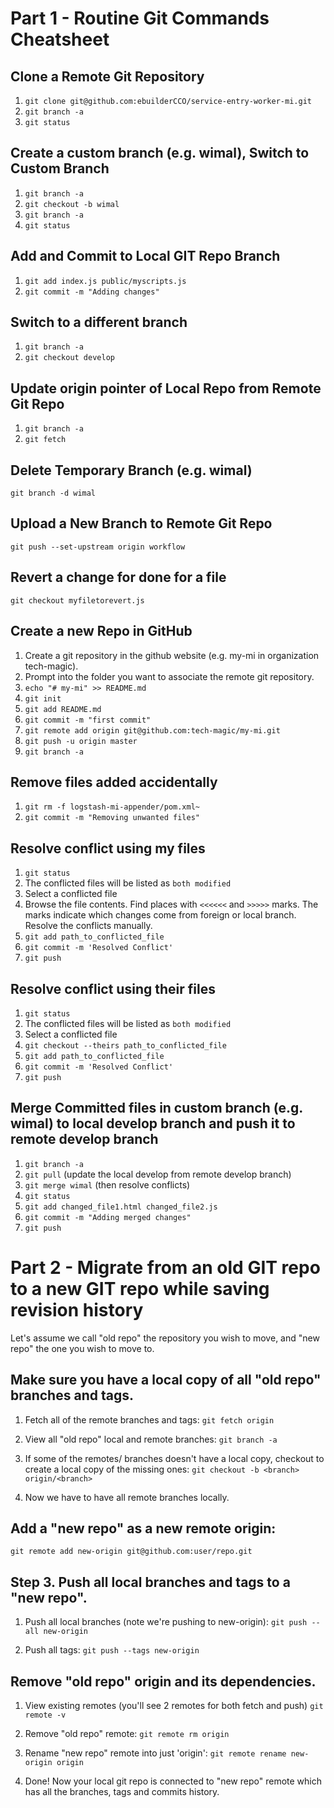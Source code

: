 # Part 1 - Routine Git Commands Cheatsheet

## Clone a Remote Git Repository

1. `git clone git@github.com:ebuilderCCO/service-entry-worker-mi.git`
2. `git branch -a`
3. `git status`

## Create a custom branch (e.g. wimal), Switch to Custom Branch

1. `git branch -a`
2. `git checkout -b wimal`
3. `git branch -a`
4. `git status`

## Add and Commit to Local GIT Repo Branch

1. `git add index.js public/myscripts.js`
2. `git commit -m "Adding changes"`

## Switch to a different branch

1. `git branch -a`
2. `git checkout develop`

## Update origin pointer of Local Repo from Remote Git Repo

1. `git branch -a`
2. `git fetch`

## Delete Temporary Branch (e.g. wimal)

`git branch -d wimal`

## Upload a New Branch to Remote Git Repo

`git push --set-upstream origin workflow`

## Revert a change for done for a file

`git checkout myfiletorevert.js`

## Create a new Repo in GitHub

1. Create a git repository in the github website (e.g. my-mi in organization tech-magic).
2. Prompt into the folder you want to associate the remote git repository.
3. `echo "# my-mi" >> README.md`
4. `git init`
5. `git add README.md`
6. `git commit -m "first commit"`
7. `git remote add origin git@github.com:tech-magic/my-mi.git`
8. `git push -u origin master`
9. `git branch -a`

## Remove files added accidentally

1. `git rm -f logstash-mi-appender/pom.xml~`
2. `git commit -m "Removing unwanted files"`

## Resolve conflict using my files

1. `git status`
2. The conflicted files will be listed as `both modified`
3. Select a conflicted file
4. Browse the file contents. Find places with `<<<<<<` and `>>>>>` marks. The marks indicate which changes come from foreign or local branch. Resolve the conflicts manually.
5. `git add path_to_conflicted_file`
6. `git commit -m 'Resolved Conflict'`
7. `git push`

## Resolve conflict using their files

1. `git status`
2. The conflicted files will be listed as `both modified`
3. Select a conflicted file
4. `git checkout --theirs path_to_conflicted_file`
5. `git add path_to_conflicted_file`
6. `git commit -m 'Resolved Conflict'`
7. `git push`

## Merge Committed files in custom branch (e.g. wimal) to local develop branch and push it to remote develop branch

1. `git branch -a`
2. `git pull` (update the local develop from remote develop branch)
3. `git merge wimal` (then resolve conflicts)
4. `git status`
5. `git add changed_file1.html changed_file2.js`
6. `git commit -m "Adding merged changes"`
7. `git push`

# Part 2 - Migrate from an old GIT repo to a new GIT repo while saving revision history

Let's assume we call "old repo" the repository you wish to move, and "new repo" the one you wish to move to. 

## Make sure you have a local copy of all "old repo" branches and tags.

1. Fetch all of the remote branches and tags: 
`git fetch origin`

2. View all "old repo" local and remote branches:
`git branch -a`

3. If some of the remotes/ branches doesn't have a local copy, checkout to create a local copy of the missing ones:
`git checkout -b <branch> origin/<branch>`

4. Now we have to have all remote branches locally.

## Add a "new repo" as a new remote origin:

`git remote add new-origin git@github.com:user/repo.git`

## Step 3. Push all local branches and tags to a "new repo".

1. Push all local branches (note we're pushing to new-origin):
`git push --all new-origin`

2. Push all tags:
`git push --tags new-origin`

## Remove "old repo" origin and its dependencies.

1. View existing remotes (you'll see 2 remotes for both fetch and push)
`git remote -v`

2. Remove "old repo" remote:
`git remote rm origin`

3. Rename "new repo" remote into just 'origin':
`git remote rename new-origin origin`

4. Done! Now your local git repo is connected to "new repo" remote which has all the branches, tags and commits history.


